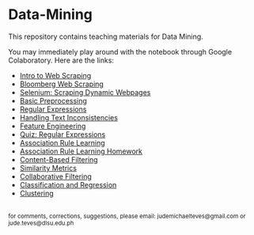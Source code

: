 # Data-Mining

This repository contains teaching materials for Data Mining.

You may immediately play around with the notebook through Google Colaboratory. Here are the links:
- <a href="https://colab.research.google.com/github/Cyntwikip/Data-Mining/blob/main/scraping/books_to_scrape.ipynb">Intro to Web Scraping</a>
- <a href="https://colab.research.google.com/github/Cyntwikip/Data-Mining/blob/main/scraping/bloomberg_web_scraping.ipynb">Bloomberg Web Scraping</a>
- <a href="https://colab.research.google.com/github/Cyntwikip/Data-Mining/blob/main/scraping/selenium-2023.ipynb">Selenium: Scraping Dynamic Webpages</a>
- <a href="https://colab.research.google.com/github/Cyntwikip/Data-Mining/blob/main/preprocessing/basic-preprocessing.ipynb">Basic Preprocessing</a>
- <a href="https://colab.research.google.com/github/Cyntwikip/Data-Mining/blob/main/preprocessing/regex.ipynb">Regular Expressions</a>
- <a href="https://colab.research.google.com/github/Cyntwikip/Data-Mining/blob/main/preprocessing/handling-text-inconsistencies.ipynb">Handling Text Inconsistencies</a>
- <a href="https://colab.research.google.com/github/Cyntwikip/Data-Mining/blob/main/preprocessing/feature-engineering.ipynb">Feature Engineering</a>
- <a href="https://colab.research.google.com/github/Cyntwikip/Data-Mining/blob/main/preprocessing/regex-quiz.ipynb">Quiz: Regular Expressions</a>
- <a href="https://colab.research.google.com/github/Cyntwikip/Data-Mining/blob/main/association_rule_learning/association_rule_learning.ipynb">Association Rule Learning</a>
- <a href="https://colab.research.google.com/github/Cyntwikip/Data-Mining/blob/main/association_rule_learning/association_rule_learning_homework.ipynb">Association Rule Learning Homework</a>
- <a href="https://colab.research.google.com/github/Cyntwikip/Data-Mining/blob/main/recommender_systems/content_based.ipynb">Content-Based Filtering</a>
- <a href="https://colab.research.google.com/github/Cyntwikip/Data-Mining/blob/main/recommender_systems/similarity_metrics.ipynb">Similarity Metrics</a>
- <a href="https://colab.research.google.com/github/Cyntwikip/Data-Mining/blob/main/recommender_systems/collaborative_filtering.ipynb">Collaborative Filtering</a>
- <a href="https://colab.research.google.com/github/Cyntwikip/Machine-Learning/blob/main/ml_python.ipynb">Classification and Regression</a>
- <a href="https://colab.research.google.com/github/Cyntwikip/Data-Mining/blob/main/clustering/clustering.ipynb">Clustering</a>

<br>
<sup>for comments, corrections, suggestions, please email: <href>judemichaelteves@gmail.com</href> or <href>jude.teves@dlsu.edu.ph</href></sup>